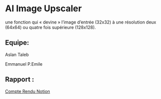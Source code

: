 # AI Image Upscaler

une fonction qui « devine » l’image d’entrée (32x32) à une
résolution deux (64x64) ou quatre fois supérieure (128x128).

## Equipe:
Aslan Taleb

Emmanuel P.Emile

## Rapport : 

[Compte Rendu Notion](https://aslantaleb.notion.site/TP2-d-bruitage-projet-super-r-solution-25618653b4e6412db370a84653867736)
